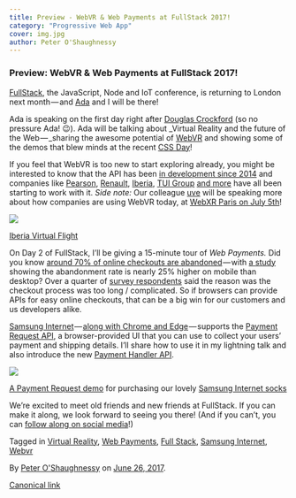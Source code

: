 ```yaml
---
title: Preview - WebVR & Web Payments at FullStack 2017!
category: "Progressive Web App"
cover: img.jpg
author: Peter O'Shaughnessy
---
```


### Preview: WebVR & Web Payments at FullStack 2017!

[FullStack](https://skillsmatter.com/conferences/8264-fullstack-2017-the-conference-on-javascript-node-and-internet-of-things), the JavaScript, Node and IoT conference, is returning to London next month — and [Ada](https://medium.com/u/c2890cdd7a64) and I will be there!

Ada is speaking on the first day right after [Douglas Crockford](https://en.wikipedia.org/wiki/Douglas_Crockford) (so no pressure Ada! 😉). Ada will be talking about _Virtual Reality and the future of the Web — _sharing the awesome potential of [WebVR](https://webvr.rocks/) and showing some of the demos that blew minds at the recent [CSS Day](https://cssday.nl/2017)!

If you feel that WebVR is too new to start exploring already, you might be interested to know that the API has been [in development since 2014](https://web.archive.org/web/20140628202048/http://blog.bitops.com/blog/2014/06/26/first-steps-for-vr-on-the-web/) and companies like [Pearson](https://peteroshaughnessy.com/posts/augmented-reality-virtual-reality-education/), [Renault](http://kadjar-vr.littleworkshop.fr/), [Iberia](http://virtualflight.iberia.com/), [TUI Group](https://medium.com/samsung-internet-dev/prototyping-a-vr-web-app-with-the-worlds-leading-tourism-company-aa7965c5a563) [and more](https://docs.google.com/document/d/1dip3jhzwxLb4m4MyyU2XYC-IFOxDraa2tiegqnYpA88/edit?usp=sharing) have all been starting to work with it. _Side note:_ Our colleague [uve](https://medium.com/u/387f13d790e3) will be speaking more about how companies are using WebVR today, at [WebXR Paris on July 5th](https://www.meetup.com/WebXR-Paris/events/240575459/)!

![](https://cdn-images-1.medium.com/max/800/1*rhGoGBv0vGkmNvvMQ9O5mQ.png)

[Iberia Virtual Flight](http://virtualflight.iberia.com/)

On Day 2 of FullStack, I’ll be giving a 15-minute tour of _Web Payments._ Did you know  [around 70% of online checkouts are abandoned](https://baymard.com/lists/cart-abandonment-rate) — with [a study](https://econsultancy.com/blog/64343-checkout-abandonment-mobile-ux-examples-to-help-boost-conversions/) showing the abandonment rate is nearly 25% higher on mobile than desktop? Over a quarter of [survey respondents](https://baymard.com/lists/cart-abandonment-rate#why-users-abandon) said the reason was the checkout process was too long / complicated. So if browsers can provide APIs for easy online checkouts, that can be a big win for our customers and us developers alike.

[Samsung Internet](https://samsunginter.net/) — [along with Chrome and Edge](http://caniuse.com/#search=payment%20request) — supports the [Payment Request API](https://medium.com/samsung-internet-dev/how-to-take-payments-on-the-web-with-the-payment-request-api-a523f6fc7c1f), a browser-provided UI that you can use to collect your users’ payment and shipping details. I’ll share how to use it in my lightning talk and also introduce the new [Payment Handler API](https://www.w3.org/blog/wpwg/2017/05/18/payment-handler-api-first-public-working-draft-published/).

![](https://cdn-images-1.medium.com/max/800/1*rkmT9AjGC8PhrlA6TNCPeg.png)

[A Payment Request demo](https://github.com/SamsungInternet/examples/tree/master/socks-megastore) for purchasing our lovely [Samsung Internet socks](https://twitter.com/REWINDco/status/869488831497719808)

We’re excited to meet old friends and new friends at FullStack. If you can make it along, we look forward to seeing you there! (And if you can’t, you can [follow along on social media](https://twitter.com/search?q=%23fullstackcon&src=typd)!)

Tagged in [Virtual Reality](https://medium.com/tag/virtual-reality), [Web Payments](https://medium.com/tag/web-payments), [Full Stack](https://medium.com/tag/full-stack), [Samsung Internet](https://medium.com/tag/samsung-internet), [Webvr](https://medium.com/tag/webvr)

By [Peter O'Shaughnessy](https://medium.com/@poshaughnessy) on [June 26, 2017](https://medium.com/p/2f9121e4cbfe).

[Canonical link](https://medium.com/@poshaughnessy/preview-samsung-internet-at-fullstack-2017-2f9121e4cbfe)
